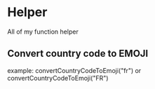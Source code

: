 # Helper
All of my  function helper

## Convert country code to EMOJI
example: convertCountryCodeToEmoji("fr") or convertCountryCodeToEmoji("FR")
